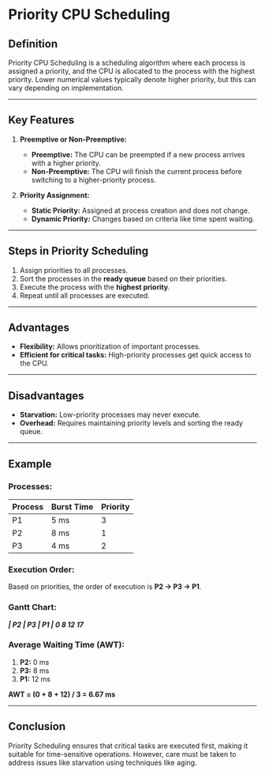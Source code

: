 # Priority CPU Scheduling

## Definition
Priority CPU Scheduling is a scheduling algorithm where each process is assigned a priority, and the CPU is allocated to the process with the highest priority. Lower numerical values typically denote higher priority, but this can vary depending on implementation.

---

## Key Features
1. **Preemptive or Non-Preemptive:**
   - **Preemptive:** The CPU can be preempted if a new process arrives with a higher priority.
   - **Non-Preemptive:** The CPU will finish the current process before switching to a higher-priority process.

2. **Priority Assignment:**
   - **Static Priority:** Assigned at process creation and does not change.
   - **Dynamic Priority:** Changes based on criteria like time spent waiting.

---

## Steps in Priority Scheduling
1. Assign priorities to all processes.
2. Sort the processes in the **ready queue** based on their priorities.
3. Execute the process with the **highest priority**.
4. Repeat until all processes are executed.

---

## Advantages
- **Flexibility:** Allows prioritization of important processes.
- **Efficient for critical tasks:** High-priority processes get quick access to the CPU.

---

## Disadvantages
- **Starvation:** Low-priority processes may never execute.
- **Overhead:** Requires maintaining priority levels and sorting the ready queue.

---

## Example

### Processes:
| Process | Burst Time | Priority |
|---------|------------|----------|
| P1      | 5 ms       | 3        |
| P2      | 8 ms       | 1        |
| P3      | 4 ms       | 2        |

### Execution Order:
Based on priorities, the order of execution is **P2 → P3 → P1**.

### Gantt Chart:
***| P2 | P3 | P1 | 0 8 12 17***


### Average Waiting Time (AWT):
1. **P2:** 0 ms
2. **P3:** 8 ms
3. **P1:** 12 ms

**AWT = (0 + 8 + 12) / 3 = 6.67 ms**

---

## Conclusion
Priority Scheduling ensures that critical tasks are executed first, making it suitable for time-sensitive operations. However, care must be taken to address issues like starvation using techniques like aging.
